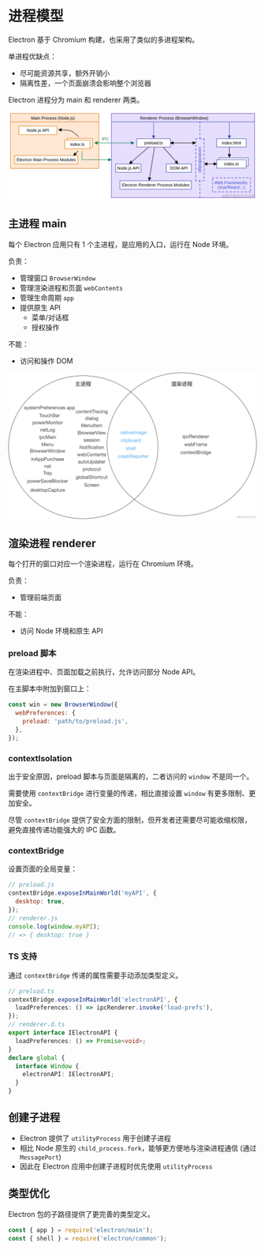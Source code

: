 # 进程模型

Electron 基于 Chromium 构建，也采用了类似的多进程架构。

单进程优缺点：

- 尽可能资源共享，额外开销小
- 隔离性差，一个页面崩溃会影响整个浏览器

Electron 进程分为 main 和 renderer 两类。

![](./assets/main_renderer.awebp)

## 主进程 main

每个 Electron 应用只有 1 个主进程，是应用的入口，运行在 Node 环境。

负责：

- 管理窗口 `BrowserWindow`
- 管理渲染进程和页面 `webContents`
- 管理生命周期 `app`
- 提供原生 API
  - 菜单/对话框
  - 授权操作

不能：

- 访问和操作 DOM

![](./assets/main_renderer_api.awebp)

## 渲染进程 renderer

每个打开的窗口对应一个渲染进程，运行在 Chromium 环境。

负责：

- 管理前端页面

不能：

- 访问 Node 环境和原生 API

### preload 脚本

在渲染进程中、页面加载之前执行，允许访问部分 Node API。

在主脚本中附加到窗口上：

```js
const win = new BrowserWindow({
  webPreferences: {
    preload: 'path/to/preload.js',
  },
});
```

### contextIsolation

出于安全原因，preload 脚本与页面是隔离的，二者访问的 `window` 不是同一个。

需要使用 `contextBridge` 进行变量的传递，相比直接设置 `window` 有更多限制、更加安全。

尽管 `contextBridge` 提供了安全方面的限制，但开发者还需要尽可能收缩权限，避免直接传递功能强大的 IPC 函数。

### contextBridge

设置页面的全局变量：

```js
// preload.js
contextBridge.exposeInMainWorld('myAPI', {
  desktop: true,
});
// renderer.js
console.log(window.myAPI);
// => { desktop: true }
```

### TS 支持

通过 `contextBridge` 传递的属性需要手动添加类型定义。

```ts
// preload.ts
contextBridge.exposeInMainWorld('electronAPI', {
  loadPreferences: () => ipcRenderer.invoke('load-prefs'),
});
// renderer.d.ts
export interface IElectronAPI {
  loadPreferences: () => Promise<void>;
}
declare global {
  interface Window {
    electronAPI: IElectronAPI;
  }
}
```

## 创建子进程

- Electron 提供了 `utilityProcess` 用于创建子进程
- 相比 Node 原生的 `child_process.fork`，能够更方便地与渲染进程通信 (通过 `MessagePort`)
- 因此在 Electron 应用中创建子进程时优先使用 `utilityProcess`

## 类型优化

Electron 包的子路径提供了更完善的类型定义。

```js
const { app } = require('electron/main');
const { shell } = require('electron/common');
```

